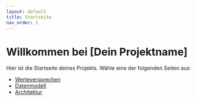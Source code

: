 ```yaml
---
layout: default
title: Startseite
nav_order: 1
---
```


# Willkommen bei [Dein Projektname]

Hier ist die Startseite deines Projekts. Wähle eine der folgenden Seiten aus:

- [Werteversprechen](wertversprechen.md)
- [Datenmodell](datenmodell.md)
- [Architektur](architektur.md)
